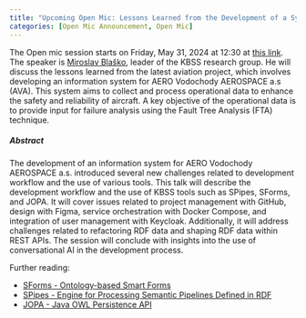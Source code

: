 ```yaml
---
title: "Upcoming Open Mic: Lessons Learned from the Development of a System for Safety and Reliability of Aircraft"
categories: [Open Mic Announcement, Open Mic]
---
```

The Open mic session starts on Friday, May 31, 2024 at 12:30 at [this link](https://meet.jit.si/open-mic-kbss). The speaker is [Miroslav Blaško](https://kbss.felk.cvut.cz/web/team#miroslav-blaško), leader of the KBSS research group. He will discuss the lessons learned from the latest aviation project, which involves developing an information system for AERO Vodochody AEROSPACE a.s (AVA). This system aims to collect and process operational data to enhance the safety and reliability of aircraft. A key objective of the operational data is to provide input for failure analysis using the Fault Tree Analysis (FTA) technique.

##### Abstract

The development of an information system for AERO Vodochody AEROSPACE a.s. introduced several new challenges related to development workflow and the use of various tools. This talk will describe the development workflow and the use of KBSS tools such as SPipes, SForms, and JOPA. It will cover issues related to project management with GitHub, design with Figma, service orchestration with Docker Compose, and integration of user management with Keycloak. Additionally, it will address challenges related to refactoring RDF data and shaping RDF data within REST APIs. The session will conclude with insights into the use of conversational AI in the development process.

Further reading:
* [SForms - Ontology-based Smart Forms](https://github.com/kbss-cvut/s-forms)
* [SPipes - Engine for Processing Semantic Pipelines Defined in RDF](https://github.com/kbss-cvut/s-forms)
* [JOPA - Java OWL Persistence API](https://github.com/kbss-cvut/jopa)
